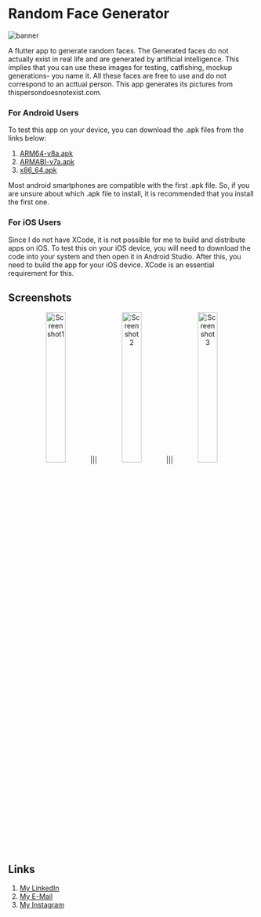 # Random Face Generator
![banner](https://user-images.githubusercontent.com/97734029/213933336-bfdf39bd-e4c5-4c6a-b0ad-0846456b11a2.png)

A flutter app to generate random faces. The Generated faces do not actually exist in real life and are generated by artificial intelligence. This implies that you can use these images for testing, catfishing, mockup generations- you name it. All these faces are free to use and do not correspond to an acttual person. This app generates its pictures from thispersondoesnotexist.com.

### For Android Users

To test this app on your device, you can download the .apk files from the links below:

1. [ARM64-v8a.apk](https://github.com/lightlessdays/Random-Face-Generator/blob/master/app-arm64-v8a-release.apk?raw=true)
2. [ARMABI-v7a.apk](https://github.com/lightlessdays/Random-Face-Generator/blob/master/app-armeabi-v7a-release.apk?raw=true)
3. [x86_64.apk](https://github.com/lightlessdays/Random-Face-Generator/blob/master/app-x86_64-release.apk?raw=true)

Most android smartphones are compatible with the first .apk file. So, if you are unsure about which .apk file to install, it is recommended that you install the first one.

### For iOS Users

Since I do not have XCode, it is not possible for me to build and distribute apps on iOS. To test this on your iOS device, you will need to download the code into your system and then open it in Android Studio. After this, you need to build the app for your iOS device. XCode is an essential requirement for this.

## Screenshots

<p align="center">
<img src="https://user-images.githubusercontent.com/97734029/213935613-86a34456-3445-48c5-9f45-b39869547cf6.jpg" width=28% alt="Screenshot1">|||<img src="https://user-images.githubusercontent.com/97734029/213935615-f5254785-324f-4fdd-8506-d167240a1584.jpg" width=28% alt="Screenshot2">|||<img src="https://user-images.githubusercontent.com/97734029/213935616-446776f7-7de3-4cf8-8a18-ec6556f1c3b8.jpg" width=28% alt="Screenshot3">
</p>

## Links

1. [My LinkedIn](https://linkedin.com/in/dhruv-badaya)
2. [My E-Mail](mailto:dhruvbadaya@gmail.com)
3. [My Instagram](https://instagram.com/lightlessdays)
